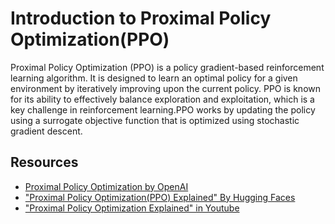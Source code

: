 # Introduction to Proximal Policy Optimization(PPO)
Proximal Policy Optimization (PPO) is a policy gradient-based reinforcement learning algorithm. It is designed to learn an optimal policy for a given environment by iteratively improving upon the current policy. PPO is known for its ability to effectively balance exploration and exploitation, which is a key challenge in reinforcement learning.PPO works by updating the policy using a surrogate objective function that is optimized using stochastic gradient descent.

## Resources
- [Proximal Policy Optimization by OpenAI](https://spinningup.openai.com/en/latest/algorithms/ppo.html)
- ["Proximal Policy Optimization(PPO) Explained" By Hugging Faces](https://towardsdatascience.com/proximal-policy-optimization-ppo-explained-abed1952457b)
- ["Proximal Policy Optimization Explained" in Youtube](https://youtu.be/HrapVFNBN64)
